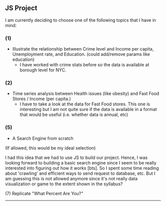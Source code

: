 ## JS Project

I am currently deciding to choose one of the following topics that I have in mind: 

### (1) 
+  Illustrate the relationship between Crime level and Income per capita, Unemployment rate, and Education. (could add/remove params like education)
    - I have worked with crime stats before so the data is available at borough level for NYC. 

### (2) 
+  Time series analysis between Health issues (like obesity) and Fast Food Stores / Income (per capita.)
    - I have to take a look at the data for Fast Food stores. This one is interesting but I am not quite sure if the data is available in a format that would be useful (i.e. whether data is annual, etc)

<!-- ### (3)
+  This one is freestyling but I was thinking about a web app that has basic i/o. 
    - *input*: food item
    - *output*: nutritional props/cons
    - the ability to compare several foods and be able to pick the one with less harmful content.

+  But I think the overall idea, visually, could be less stylish and therefore not attractive. For some reason, it also feels less challenging. -->

<!-- ### (4)

+  This one is also kind of freestyling and moving away from data visualization but the general idea: 
    - *input*: Enter your name / or any random drawing with your mouse on the window. 
    - *output*: musical tones based on how the drawing interacts with the 'special box' that takes in points and converts them into musical sounds. -->

### (5)

+ A Search Engine from scratch

(If allowed, this would be my ideal selection)

I had this idea that we had to use JS to build our project.
Hence, I was looking forward to building a basic search engine since
I seem to be really interested into figuring out how it works [bts]. So I spent 
some time reading about 'crawling' and efficient ways to send request to database, etc. 
But I am guessing this is not allowed anymore since it's not really data visualization 
or game to the extent shown in the syllabus?

<!-- ### (6)

+ Browser History (Visuals)
    - Given Browser History content, illustrate where user spends time (Pie chart)?
    - This one seems really interesting. 
    - But it seems too personal.
    - Seems less challenging. Not sure. -->

<!-- Check relevant APIs -->


(7) Replicate "What Percent Are You?"

-------------------------------------------


